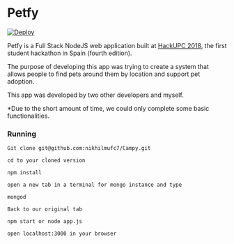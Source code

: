 # Petfy
[![Deploy](https://www.herokucdn.com/deploy/button.svg)](https://heroku.com/deploy)

Petfy is a Full Stack NodeJS web application built at [HackUPC 2018](https://2018.hackupc.com), the first student hackathon in Spain (fourth edition).

The purpose of developing this app was trying to create a system that allows people to find pets around them by location and support pet adoption.

This app was developed by two other developers and myself.

*Due to the short amount of time, we could only complete some basic functionalities.

### Running

```
Git clone git@github.com:nikhilmufc7/Campy.git
```

```
cd to your cloned version
```

```
npm install
```

```
open a new tab in a terminal for mongo instance and type

mongod
```

```
Back to our original tab

npm start or node app.js
```

```
open localhost:3000 in your browser
```
